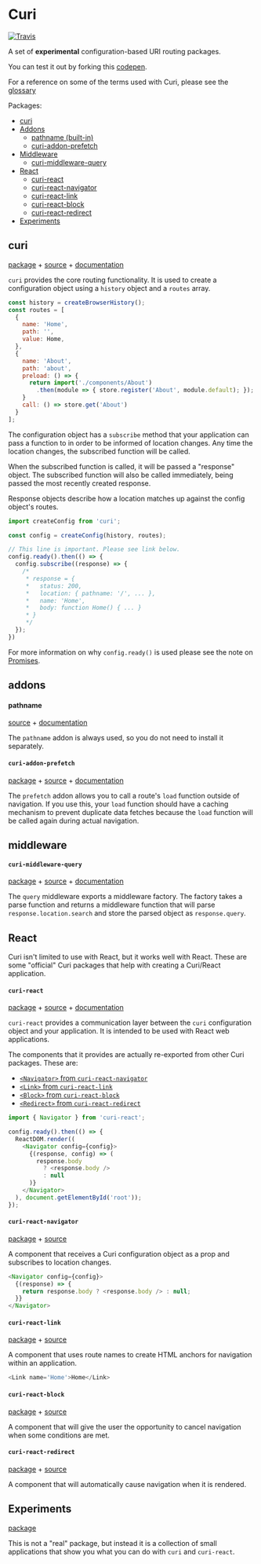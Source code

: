 # Curi

[![Travis][build-badge]][build]

[build-badge]: https://img.shields.io/travis/pshrmn/curi/master.svg?style=flat-square
[build]: https://travis-ci.org/pshrmn/curi

A set of **experimental** configuration-based URI routing packages.

You can test it out by forking this [codepen](https://codepen.io/pshrmn/pen/mmebOK).

For a reference on some of the terms used with Curi, please see the [glossary](./docs/GLOSSARY.md)

Packages:
* [curi](#curi)
* [Addons](#addons)
  * [pathname (built-in)](#pathname)
  * [curi-addon-prefetch](#curi-addon-prefetch)
* [Middleware](#middleware)
  * [curi-middleware-query](#curi-middleware-query)
* [React](#react)
  * [curi-react](#curi-react)
  * [curi-react-navigator](#curi-react-navigator)
  * [curi-react-link](#curi-react-link)
  * [curi-react-block](#curi-react-block)
  * [curi-react-redirect](#curi-react-redirect)
* [Experiments](#experiments)

## curi

[package](/packages/curi) + [source](/packages/curi/src) + [documentation](/packages/curi/docs)

`curi` provides the core routing functionality. It is used to create a configuration object using a `history` object and a `routes` array.

```js
const history = createBrowserHistory();
const routes = [
  {
    name: 'Home',
    path: '',
    value: Home,
  },
  {
    name: 'About',
    path: 'about',
    preload: () => {
      return import('./components/About')
        .then(module => { store.register('About', module.default); });
    }
    call: () => store.get('About')
  }
];
```

The configuration object has a `subscribe` method that your application can pass a function to in order to be informed of location changes. Any time the location changes, the subscribed function will be called.

When the subscribed function is called, it will be passed a "response" object. The subscribed function will also be called immediately, being passed the most recently created response.

Response objects describe how a location matches up against the config object's routes.

```js
import createConfig from 'curi';

const config = createConfig(history, routes);

// This line is important. Please see link below.
config.ready().then(() => {
  config.subscribe((response) => {
    /*
     * response = {
     *   status: 200,
     *   location: { pathname: '/', ... },
     *   name: 'Home',
     *   body: function Home() { ... }
     * }
     */
  });
})
```

For more information on why `config.ready()` is used please see the note on [Promises](./docs/Promises.md).

## addons

#### pathname

[source](/packages/curi/src/addons/pathname.js) + [documentation](/packages/curi/docs/API/addons/pathname.md)

The `pathname` addon is always used, so you do not need to install it separately.

#### `curi-addon-prefetch`

[package](/packages/curi-addon-prefetch) + [source](/packages/curi-addon-prefetch/src/index.js) + [documentation](/packages/curi-addon-prefetch/README.md#usage)

The `prefetch` addon allows you to call a route's `load` function outside of navigation. If you use this, your `load` function should have a caching mechanism to prevent duplicate data fetches because the `load` function will be called again during actual navigation.

## middleware

#### `curi-middleware-query`

[package](/packages/curi-middleware-query) + [source](/packages/curi-middleware-query/src/index.js) + [documentation](/packages/curi-middleware-query/README.md#usage)

The `query` middleware exports a middleware factory. The factory takes a parse function and returns a middleware function that will parse `response.location.search` and store the parsed object as `response.query`.

## React

Curi isn't limited to use with React, but it works well with React. These are some "official" Curi packages that help with creating a Curi/React application.

#### `curi-react`

[package](/packages/curi-react) + [source](/packages/curi-react/src) + [documentation](/packages/curi-react/docs)

`curi-react` provides a communication layer between the `curi` configuration object and your application. It is intended to be used with React web applications.

The components that it provides are actually re-exported from other Curi packages. These are:

* [`<Navigator>` from `curi-react-navigator`](#curi-react-navigator)
* [`<Link>` from `curi-react-link`](#curi-react-link)
* [`<Block>` from `curi-react-block`](#curi-react-block)
* [`<Redirect>` from `curi-react-redirect`](#curi-react-redirect)

```js
import { Navigator } from 'curi-react';

config.ready().then(() => {
  ReactDOM.render((
    <Navigator config={config}>
      {(response, config) => (
        response.body
          ? <response.body />
          : null
      )}
    </Navigator>
  ), document.getElementById('root'));
});
```

#### `curi-react-navigator`

[package](/packages/curi-react-navigator) + [source](/packages/curi-react-navigator/src)

A component that receives a Curi configuration object as a prop and subscribes to location changes.

```js
<Navigator config={config}>
  {(response) => {
    return response.body ? <response.body /> : null;
  }}
</Navigator>
```

#### `curi-react-link`

[package](/packages/curi-react-link) + [source](/packages/curi-react-link/src)

A component that uses route names to create HTML anchors for navigation within an application.

```js
<Link name='Home'>Home</Link>
```

#### `curi-react-block`

[package](/packages/curi-react-block) + [source](/packages/curi-react-block/src)

A component that will give the user the opportunity to cancel navigation when some conditions are met.

#### `curi-react-redirect`

[package](/packages/curi-react-redirect) + [source](/packages/curi-react-redirect/src)

A component that will automatically cause navigation when it is rendered.


## Experiments

[package](/packages/curi-experiments)

This is not a "real" package, but instead it is a collection of small applications that show you what you can do with `curi` and `curi-react`.
